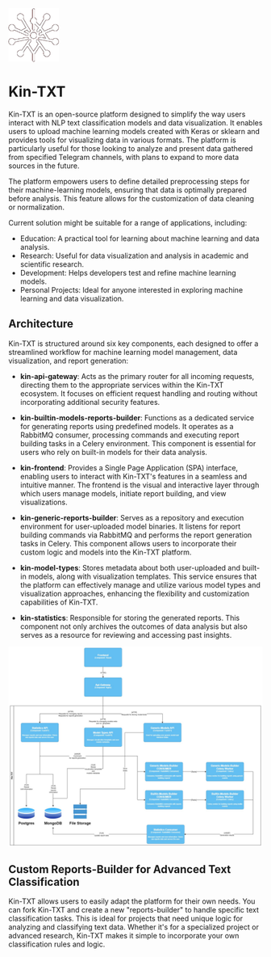 <img src="https://github.com/kinfi4/Kin-Txt/blob/master/docs/pictures/image-logo.png" width="100" alt="Kin-TXT Logo"> 

# Kin-TXT

Kin-TXT is an open-source platform designed to simplify the way users interact with NLP text classification models and data visualization. It enables users to upload machine learning models created with Keras or sklearn and provides tools for visualizing data in various formats. The platform is particularly useful for those looking to analyze and present data gathered from specified Telegram channels, with plans to expand to more data sources in the future.

The platform empowers users to define detailed preprocessing steps for their machine-learning models, ensuring that data is optimally prepared before analysis. This feature allows for the customization of data cleaning or normalization.

Current solution might be suitable for a range of applications, including:    

   * Education: A practical tool for learning about machine learning and data analysis.
   * Research: Useful for data visualization and analysis in academic and scientific research.
   * Development: Helps developers test and refine machine learning models.
   * Personal Projects: Ideal for anyone interested in exploring machine learning and data visualization.

## Architecture

Kin-TXT is structured around six key components, each designed to offer a streamlined workflow for machine learning model management, data visualization, and report generation:

* **kin-api-gateway**: Acts as the primary router for all incoming requests, directing them to the appropriate services within the Kin-TXT ecosystem. It focuses on efficient request handling and routing without incorporating additional security features.

* **kin-builtin-models-reports-builder**: Functions as a dedicated service for generating reports using predefined models. It operates as a RabbitMQ consumer, processing commands and executing report building tasks in a Celery environment. This component is essential for users who rely on built-in models for their data analysis.

* **kin-frontend**: Provides a Single Page Application (SPA) interface, enabling users to interact with Kin-TXT's features in a seamless and intuitive manner. The frontend is the visual and interactive layer through which users manage models, initiate report building, and view visualizations.

* **kin-generic-reports-builder**: Serves as a repository and execution environment for user-uploaded model binaries. It listens for report building commands via RabbitMQ and performs the report generation tasks in Celery. This component allows users to incorporate their custom logic and models into the Kin-TXT platform.

* **kin-model-types**: Stores metadata about both user-uploaded and built-in models, along with visualization templates. This service ensures that the platform can effectively manage and utilize various model types and visualization approaches, enhancing the flexibility and customization capabilities of Kin-TXT.

* **kin-statistics**: Responsible for storing the generated reports. This component not only archives the outcomes of data analysis but also serves as a resource for reviewing and accessing past insights.

<img src="https://github.com/kinfi4/Kin-Txt/blob/master/docs/pictures/Kin-TXT-architecture.jpg?raw=true" width="1000" alt="Kin-TXT Logo"> 

## Custom Reports-Builder for Advanced Text Classification
Kin-TXT allows users to easily adapt the platform for their own needs. You can fork Kin-TXT and create a new "reports-builder" to handle specific text classification tasks. This is ideal for projects that need unique logic for analyzing and classifying text data. Whether it's for a specialized project or advanced research, Kin-TXT makes it simple to incorporate your own classification rules and logic.  


